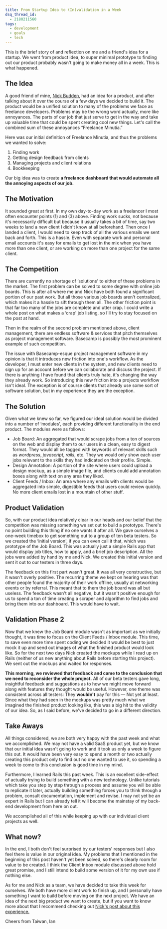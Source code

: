 ```yaml
---
title: From Startup Idea to (In)validation in a Week
dsq_thread_id:
  - 2180211560
tags:
  - development
  - goals
  - tech
---
```


This is the brief story of and reflection on me and a friend's idea for a startup. We went from product idea, to super minimal prototype to finding out our product probably wasn't going to make money all in a week. This is what happened.

## The Idea

A good friend of mine, [Nick Budden][1], had an idea for a product, and after talking about it over the course of a few days we decided to build it. The product would be a unified solution to many of the problems we face as freelance developers. Problems may be the wrong word actually, more like annoyances. The parts of our job that just serve to get in the way and take up valuable time that could be spent creating cool new things. Let's call the combined sum of these annoyances &#8220;Freelance Minutia.&#8221;

<!--more-->

Here was our initial definition of Freelance Minutia, and thus the problems we wanted to solve:

1. Finding work
2. Getting design feedback from clients
3. Managing projects and client relations
4. Bookkeeping

Our big idea was to create **a freelance dashboard that would automate all the annoying aspects of our job.**

## The Motivation

It sounded great at first. In my own day-to-day work as a freelancer I most often encounter points (1) and (3) above. Finding work sucks, not because it's necessarily difficult but because it usually takes a bit of time, say two weeks to land a new client I didn't know at all beforehand. Then once I landed a client, I would need to keep track of all the various emails we sent back and forth. This is a hassle. Even with separate work and personal email accounts it's easy for emails to get lost in the mix when you have more than one client, or are working on more than one project for the same client.

## The Competition

There are currently no shortage of &#8216;solutions' to either of these problems in the market. The first problem can be solved to some degree with online job boards. This is after all where me and Nick have both found a significant portion of our past work. But all those various job boards aren't centralized, which makes it a hassle to sift through them all. The other friction point is that far too many of the jobs are complete and utter crap. I could write a whole post on what makes a &#8216;crap' job listing, so I'll try to stay focused on the post at hand.

Then in the realm of the second problem mentioned above, client management, there are endless software & services that pitch themselves as project management software. Basecamp is possibly the most prominent example of such competition.

The issue with Basecamp-esque project management software in my opinion is that it introduces new friction into one's workflow. As the developer, I must enter new clients in the system, and new clients need to sign up for an account before we can collaborate and discuss the project. If there is anything I have found that clients truly hate, it's changing the way they already work. So introducing this new friction into a projects workflow isn't ideal. The exception is of course clients that already use some sort of software solution, but in my experience they are the exception.

## The Solution

Given what we knew so far, we figured our ideal solution would be divided into a number of &#8216;modules', each providing different functionality in the end product. The modules were as follows:

* Job Board: An aggregated that would scrape jobs from a ton of sources on the web and display them to our users in a clean, easy to digest format. They would all be tagged with keywords of relevant skills such as *wordpress*, *javascript*, *rails*, etc. They we would only show each user jobs relevant to the skills they had indicated on their profile. Simple.
* Design Annotation: A portion of the site where users could upload a design mockup, as a simple image file, and clients could add annotation boxes along with text on any area they liked.
* Client Feeds / Inbox: An area where any emails with clients would be aggregated into simple, digestible feeds that users could review quickly. No more client emails lost in a mountain of other stuff.

## Product Validation

So, with our product idea relatively clear in our heads and our belief that the competition was missing something we set out to build a prototype. There's no point building this thing if no one wants it after all. We gave ourselves a one-week timebox to get something out to a group of ten beta testers. So we created the &#8216;initial version', if you can even call it that, which was prototype of the Job Board. This was actually just a simple Rails app that would display job titles, how to apply, and a brief job description. All the jobs were added by hand by me and Nick. We created this initial version and sent it out to our testers in three days.

The feedback on this first part wasn't great. It was all very constructive, but it wasn't overly positive. The recurring theme we kept on hearing was that other people found the majority of their work offline, usually at networking events or by referral. This meant that to them the job board was all but useless. The feedback wasn't all negative, but it wasn't positive enough for us to spend a ton of time creating a scraper and algorithm to find jobs and bring them into our dashboard. This would have to wait.

## Validation Phase 2

Now that we knew the Job Board module wasn't as important as we initially thought, it was time to focus on the Client Feeds / Inbox module. This time, to save even more time spent coding we decided it would be best to just mock it up and send out images of what the finished product would look like. So for the next two days Nick created the mockups while I read up on Rails (neither of us new anything about Rails before starting this project). We sent out the mockups and waited for responses.

**This morning, we reviewed that feedback and came to the conclusion that we need to reconsider the whole project.** All of our beta testers gave long, insightful feedback and suggestions as to how we might move forward along with features they thought would be useful. However, one theme was consistent across all testers: They **wouldn't** pay for this &#8212; Not yet at least. Since what they had seen in the mockups was pretty much what we imagined the finished product looking like, this was a big hit to the validity of our idea. So, as I said before, we've decided to go in a different direction.

## Take Aways

All things considered, we are both very happy with the past week and what we accomplished. We may not have a valid SaaS product yet, but we know that our initial idea wasn't going to work and it took us only a week to figure this out. It would have been very easy to spend a month or two actually creating this product only to find out no one wanted to use it, so spending a week to come to this conclusion is good time in my mind.

Furthermore, I learned Rails this past week. This is an excellent side-effect of actually trying to build something with a new technology. Unlike tutorials which take you step by step through a process and assume you will be able to replicate it later, actually building something forces you to think through a problem, consult documentation, implement and revise. I may not yet be an expert in Rails but I can already tell it will become the mainstay of my back-end development from here on out.

We accomplished all of this while keeping up with our individual client projects as well.

## What now?

In the end, I both don't feel surprised by our testers' responses but I also feel there is value in our original idea. My problems that I mentioned in the beginning of this post haven't yet been solved, so there's clearly room for value to be created. I think the Client Inbox module discussed above hold great promise, and I still intend to build some version of it for my own use if nothing else.

As for me and Nick as a team, we have decided to take this week for ourselves. We both have more client work to finish up, and I personally have something I want to build before moving on the next project. We have an idea of the next big product we want to create, but if you want to know more about that I recommend checking out [Nick's post about this experience.][2]

Cheers from Taiwan, Ian

[1]: http://nickbudden.com/
[2]: http://nickbudden.com/27/01/2014/the-1-week-startup-validation
